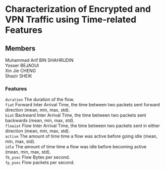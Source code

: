 # Characterization of Encrypted and VPN Traffic using Time-related Features


## Members 
Muhammad Arif BIN SHAHRUDIN  
Yosser BEJAOUI  
Xin Jie CHENG  
Shazir SHEIK  


### Features 
```duration``` The duration of the flow.  
```fiat``` Forward Inter Arrival Time, the time between two packets sent forward direction (mean, min, max, std).  
```biat``` Backward Inter Arrival Time, the time between two packets sent backwards (mean, min, max, std).  
```flowiat``` Flow Inter Arrival Time, the time between two packets sent in either direction (mean, min, max, std).  
```active``` The amount of time time a flow was active before going idle (mean, min, max, std).  
```idle``` The amount of time time a flow was idle before becoming active (mean, min, max, std).  
```fb_psec``` Flow Bytes per second.  
```fp_psec``` Flow packets per second.  
